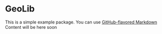 # GeoLib

This is a simple example package. You can use
[GitHub-flavored Markdown](https://guides.github.com/features/mastering-markdown/)
Content will be here soon